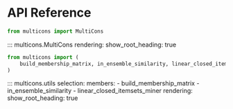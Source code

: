 # API Reference

```python
from multicons import MultiCons
```

::: multicons.MultiCons
    rendering:
        show_root_heading: true

```python
from multicons import (
    build_membership_matrix, in_ensemble_similarity, linear_closed_itemsets_miner
)
```

::: multicons.utils
    selection:
      members:
        - build_membership_matrix
        - in_ensemble_similarity
        - linear_closed_itemsets_miner
    rendering:
        show_root_heading: true
